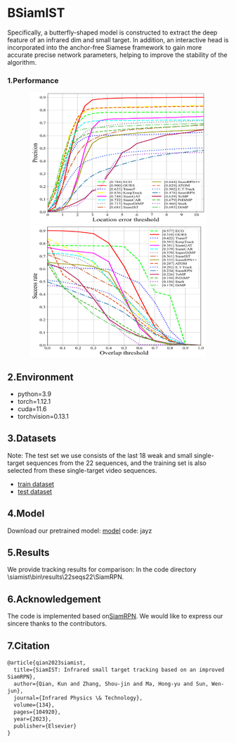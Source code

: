 # BSiamIST
Specifically, a butterfly-shaped model is constructed to extract the deep feature of an infrared dim and small target. In addition, an interactive head is incorporated into the anchor-free Siamese framework to gain more accurate precise network parameters, helping to improve the stability of the algorithm.
### 1.Performance
<div align=center><img width="400" height="300" src="https://github.com/JayChou-z/BSiamIST/blob/main/precision_long.png"/><img width="400" height="300" src="https://github.com/JayChou-z/BSiamIST/blob/main/success_long.png"/></div>


## 2.Environment
- python=3.9  
- torch=1.12.1  
- cuda=11.6 
- torchvision=0.13.1


## 3.Datasets

Note: The test set we use consists of the last 18 weak and small single-target sequences from the 22 sequences, and the training set is also selected from these single-target video sequences.
* [train dataset](https://www.scidb.cn/en/detail?dataSetId=808025946870251520&version=V2)
* [test dataset](https://www.scidb.cn/en/detail?dataSetId=720626420933459968&version=V1)
## 4.Model
Download our pretrained model:
[model](https://pan.baidu.com/s/1WDNzGo_Zo4mlZqzjwUsW7A?pwd=jayz) code: jayz

## 5.Results
We provide tracking results for comparison: In the code directory \siamist\bin\results\22seqs22\SiamRPN.

## 6.Acknowledgement
The code is implemented based on[SiamRPN](https://github.com/HonglinChu/SiamTrackers/tree/master/SiamRPN/SiamRPN). We would like to express our sincere thanks to the contributors.

## 7.Citation
```
@article{qian2023siamist,
  title={SiamIST: Infrared small target tracking based on an improved SiamRPN},
  author={Qian, Kun and Zhang, Shou-jin and Ma, Hong-yu and Sun, Wen-jun},
  journal={Infrared Physics \& Technology},
  volume={134},
  pages={104920},
  year={2023},
  publisher={Elsevier}
}
```
